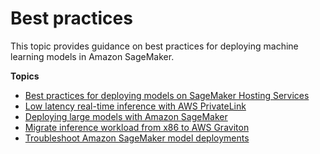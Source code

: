 # Best practices<a name="best-practices"></a>

This topic provides guidance on best practices for deploying machine learning models in Amazon SageMaker\.

**Topics**
+ [Best practices for deploying models on SageMaker Hosting Services](deployment-best-practices.md)
+ [Low latency real\-time inference with AWS PrivateLink](realtime-endpoints-privatelink.md)
+ [Deploying large models with Amazon SageMaker](realtime-endpoints-large-model-hosting.md)
+ [Migrate inference workload from x86 to AWS Graviton](realtime-endpoints-graviton.md)
+ [Troubleshoot Amazon SageMaker model deployments](deploy-model-troubleshoot.md)